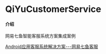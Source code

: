 # QiYuCustomerService

#### 介绍
网易七鱼智能客服系统方案集成案例

[Android应用客服系统解决方案---网易七鱼客服](https://blog.csdn.net/lijueqing/article/details/86692299)
